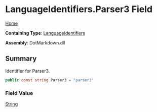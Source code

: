 # LanguageIdentifiers\.Parser3 Field

[Home](../../../README.md)

**Containing Type**: [LanguageIdentifiers](../README.md)

**Assembly**: DotMarkdown\.dll

## Summary

Identifier for Parser3\.

```csharp
public const string Parser3 = "parser3"
```

### Field Value

[String](https://docs.microsoft.com/en-us/dotnet/api/system.string)

